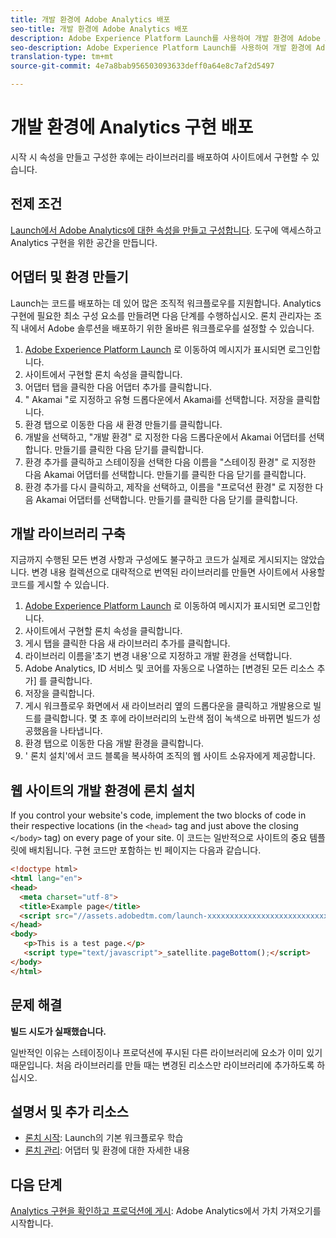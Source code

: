 ```yaml
---
title: 개발 환경에 Adobe Analytics 배포
seo-title: 개발 환경에 Adobe Analytics 배포
description: Adobe Experience Platform Launch를 사용하여 개발 환경에 Adobe Analytics를 배포하는 방법을 살펴볼 수 있습니다.
seo-description: Adobe Experience Platform Launch를 사용하여 개발 환경에 Adobe Analytics를 배포하는 방법을 살펴볼 수 있습니다.
translation-type: tm+mt
source-git-commit: 4e7a8bab956503093633deff0a64e8c7af2d5497

---
```



# 개발 환경에 Analytics 구현 배포

시작 시 속성을 만들고 구성한 후에는 라이브러리를 배포하여 사이트에서 구현할 수 있습니다.

## 전제 조건

[Launch에서 Adobe Analytics에 대한 속성을 만들고 구성합니다](create-analytics-property.md). 도구에 액세스하고 Analytics 구현을 위한 공간을 만듭니다.

## 어댑터 및 환경 만들기

Launch는 코드를 배포하는 데 있어 많은 조직적 워크플로우를 지원합니다. Analytics 구현에 필요한 최소 구성 요소를 만들려면 다음 단계를 수행하십시오. 론치 관리자는 조직 내에서 Adobe 솔루션을 배포하기 위한 올바른 워크플로우를 설정할 수 있습니다.

1. [Adobe Experience Platform Launch](https://launch.adobe.com) 로 이동하여 메시지가 표시되면 로그인합니다.
2. 사이트에서 구현할 론치 속성을 클릭합니다.
3. 어댑터 탭을 클릭한 다음 어댑터 추가를 클릭합니다.
4. " Akamai "로 지정하고 유형 드롭다운에서 Akamai를 선택합니다. 저장을 클릭합니다.
5. 환경 탭으로 이동한 다음 새 환경 만들기를 클릭합니다.
6. 개발을 선택하고, "개발 환경" 로 지정한 다음 드롭다운에서 Akamai 어댑터를 선택합니다. 만들기를 클릭한 다음 닫기를 클릭합니다.
7. 환경 추가를 클릭하고 스테이징을 선택한 다음 이름을 "스테이징 환경" 로 지정한 다음 Akamai 어댑터를 선택합니다. 만들기를 클릭한 다음 닫기를 클릭합니다.
8. 환경 추가를 다시 클릭하고, 제작을 선택하고, 이름을 "프로덕션 환경" 로 지정한 다음 Akamai 어댑터를 선택합니다. 만들기를 클릭한 다음 닫기를 클릭합니다.

## 개발 라이브러리 구축

지금까지 수행된 모든 변경 사항과 구성에도 불구하고 코드가 실제로 게시되지는 않았습니다. 변경 내용 컬렉션으로 대략적으로 번역된 라이브러리를 만들면 사이트에서 사용할 코드를 게시할 수 있습니다.

1. [Adobe Experience Platform Launch](https://launch.adobe.com) 로 이동하여 메시지가 표시되면 로그인합니다.
2. 사이트에서 구현할 론치 속성을 클릭합니다.
3. 게시 탭을 클릭한 다음 새 라이브러리 추가를 클릭합니다.
4. 라이브러리 이름을'초기 변경 내용'으로 지정하고 개발 환경을 선택합니다.
5. Adobe Analytics, ID 서비스 및 코어를 자동으로 나열하는 [변경된 모든 리소스 추가] 를 클릭합니다.
6. 저장을 클릭합니다.
7. 게시 워크플로우 화면에서 새 라이브러리 옆의 드롭다운을 클릭하고 개발용으로 빌드를 클릭합니다. 몇 초 후에 라이브러리의 노란색 점이 녹색으로 바뀌면 빌드가 성공했음을 나타냅니다.
8. 환경 탭으로 이동한 다음 개발 환경을 클릭합니다.
9. ' 론치 설치'에서 코드 블록을 복사하여 조직의 웹 사이트 소유자에게 제공합니다.

## 웹 사이트의 개발 환경에 론치 설치

If you control your website's code, implement the two blocks of code in their respective locations (in the `<head>` tag and just above the closing `</body>` tag) on every page of your site. 이 코드는 일반적으로 사이트의 중요 템플릿에 배치됩니다. 구현 코드만 포함하는 빈 페이지는 다음과 같습니다.

```html
<!doctype html>
<html lang="en">
<head>
  <meta charset="utf-8">
  <title>Example page</title>
  <script src="//assets.adobedtm.com/launch-xxxxxxxxxxxxxxxxxxxxxxxxxxxxxxxxxx-development.min.js"></script>
</head>
<body>
   <p>This is a test page.</p>
   <script type="text/javascript">_satellite.pageBottom();</script>
</body>
</html>
```

## 문제 해결

**빌드 시도가 실패했습니다.**

일반적인 이유는 스테이징이나 프로덕션에 푸시된 다른 라이브러리에 요소가 이미 있기 때문입니다. 처음 라이브러리를 만들 때는 변경된 리소스만 라이브러리에 추가하도록 하십시오.

## 설명서 및 추가 리소스

- [론치 시작](https://docs.adobelaunch.com/getting-started): Launch의 기본 워크플로우 학습
- [론치 관리](https://docs.adobelaunch.com/administration): 어댑터 및 환경에 대한 자세한 내용

## 다음 단계

[Analytics 구현을 확인하고 프로덕션에 게시](validate-publish-prod.md): Adobe Analytics에서 가치 가져오기를 시작합니다.
